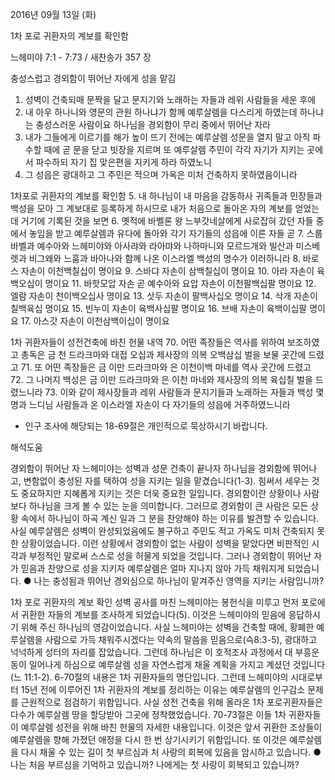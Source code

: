 2016년 09월 13일 (화)

1차 포로 귀환자의 계보를 확인함



느헤미야 7:1 - 7:73 / 새찬송가 357 장


충성스럽고 경외함이 뛰어난 자에게 성을 맡김
1. 성벽이 건축되매 문짝을 달고 문지기와 노래하는 자들과 레위 사람들을 세운 후에 
2. 내 아우 하나니와 영문의 관원 하나냐가 함께 예루살렘을 다스리게 하였는데 하나냐는 충성스러운 사람이요 하나님을 경외함이 무리 중에서 뛰어난 자라 
3. 내가 그들에게 이르기를 해가 높이 뜨기 전에는 예루살렘 성문을 열지 말고 아직 파수할 때에 곧 문을 닫고 빗장을 지르며 또 예루살렘 주민이 각각 자기가 지키는 곳에서 파수하되 자기 집 맞은편을 지키게 하라 하였노니 
4. 그 성읍은 광대하고 그 주민은 적으며 가옥은 미처 건축하지 못하였음이니라 

1차포로 귀환자의 계보를 확인함
5. 내 하나님이 내 마음을 감동하사 귀족들과 민장들과 백성을 모아 그 계보대로 등록하게 하시므로 내가 처음으로 돌아온 자의 계보를 얻었는데 거기에 기록된 것을 보면 
6. 옛적에 바벨론 왕 느부갓네살에게 사로잡혀 갔던 자들 중에서 놓임을 받고 예루살렘과 유다에 돌아와 각기 자기들의 성읍에 이른 자들 곧 
7. 스룹바벨과 예수아와 느헤미야와 아사랴와 라아먀와 나하마니와 모르드개와 빌산과 미스베렛과 비그왜와 느훔과 바아나와 함께 나온 이스라엘 백성의 명수가 이러하니라 
8. 바로스 자손이 이천백칠십이 명이요 
9. 스바댜 자손이 삼백칠십이 명이요 
10. 아라 자손이 육백오십이 명이요 
11. 바핫모압 자손 곧 예수아와 요압 자손이 이천팔백십팔 명이요 
12. 엘람 자손이 천이백오십사 명이요 
13. 삿두 자손이 팔백사십오 명이요 
14. 삭개 자손이 칠백육십 명이요 
15. 빈누이 자손이 육백사십팔 명이요 
16. 브배 자손이 육백이십팔 명이요 
17. 아스갓 자손이 이천삼백이십이 명이요 

1차 귀환자들이 성전건축에 바친 헌물 내역
70. 어떤 족장들은 역사를 위하여 보조하였고 총독은 금 천 드라크마와 대접 오십과 제사장의 의복 오백삼십 벌을 보물 곳간에 드렸고 
71. 또 어떤 족장들은 금 이만 드라크마와 은 이천이백 마네를 역사 곳간에 드렸고 
72. 그 나머지 백성은 금 이만 드라크마와 은 이천 마네와 제사장의 의복 육십칠 벌을 드렸느니라 
73. 이와 같이 제사장들과 레위 사람들과 문지기들과 노래하는 자들과 백성 몇 명과 느디님 사람들과 온 이스라엘 자손이 다 자기들의 성읍에 거주하였느니라 

* 인구 조사에 해당되는 18-69절은 개인적으로 묵상하시기 바랍니다.

해석도움





경외함이 뛰어난 자
느헤미야는 성벽과 성문 건축이 끝나자 하나님을 경외함에 뛰어나고, 변함없이 충성된 자를 택하여 성을 지키는 일을 맡겼습니다(1-3). 힘써서 세우는 것도 중요하지만 지혜롭게 지키는 것은 더욱 중요한 일입니다. 경외함이란 상황이나 사람보다 하나님을 크게 볼 수 있는 눈을 의미합니다. 그러므로 경외함이 큰 사람은 모든 상황 속에서 하나님이 하곡 계신 일과 그 분을 찬양해야 하는 이유를 발견할 수 있습니다. 사실 예루살렘은 성벽이 완성되었음에도 불구하고 주민도 적고 가옥도 미처 건축되지 못한 상황이었습니다. 이런 상황에서 경외함이 없는 사람이 성벽을 맡았다면 비판적인 시각과 부정적인 말로써 스스로 성을 허물게 되었을 것입니다. 그러나 경외함이 뛰어난 자가 믿음과 찬양으로 성을 지키자 예루살렘은 얼마 지나지 않아 가득 채워지게 되었습니다.
● 나는 충성됨과 뛰어난 경외심으로 하나님이 맡겨주신 영역을 지키는 사람입니까?

1차 포로 귀환자의 계보 확인
성벽 공사를 마친 느헤미야는 봉헌식을 미루고 먼저 포로에서 귀환한 자들의 계보를 조사하게 되었습니다(5). 이것은 느헤미야의 믿음에 응답하시기 위해 주신 하나님의 영감이었습니다. 사실 느헤미야는 성벽을 건축할 때에, 황폐한 예루살렘을 사람으로 가득 채워주시겠다는 약속의 말씀을 믿음으로(슥8:3-5), 광대하고 넉넉하게 성터의 자리를 잡았습니다. 그런데 하나님은 이 호적조사 과정에서 대 부흥운동이 일어나게 하심으로 예루살렘 성을 자연스럽게 채울 계획을 가지고 계셨던 것입니다(느 11:1-2). 6-70절의 내용은 1차 귀환자들의 명단입니다. 그런데 느헤미야의 시대로부터 15년 전에 이루어진 1차 귀환자의 계보를 정리하는 이유는 예루살렘의 인구감소 문제를 근원적으로 점검하기 위함입니다. 사실 성전 건축을 위해 올라온 1차 포로귀환자들은 다수가 예루살렘 땅을 할당받아 그곳에 정착했었습니다. 70-73절은 이들 1차 귀환자들이 예루살렘 성전을 위해 바친 헌물의 자세한 내용입니다. 이것은 앞서 귀환한 조상들이 예루살렘을 향해 가졌던 애정을 다시 한 번 상기시키기 위함입니다. 또 이것은 예루살렘을 다시 채울 수 있는 길이 첫 부르심과 처 사랑의 회복에 있음을 암시하고 있습니다.
● 나는 처음 부르심을 기억하고 있습니까? 나에게는 첫 사랑이 회복되고 있습니까?